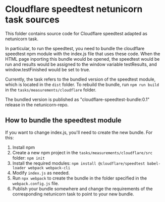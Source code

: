 # Cloudflare speedtest netunicorn task sources

This folder contains source code for Cloudflare speedtest adapted as netunicorn task.

In particular, to run the speedtest, you need to bundle the cloudflare speedtest npm module with the index.js file that uses these code. When the HTML page inporting this bundle would be opened, the speedtest would be run and results would be assigned to the window variable testResults, and window.testFinished would be set to true.

Currently, the task refers to the bundled version of the speedtest module, which is located in the `dist` folder. To rebuild the bundle, run `npm run build` in the `tasks/measurements/cloudflare` folder.

The bundled version is published as "cloudflare-speedtest-bundle:0.1" release in the netunicorn-repo.

## How to bundle the speedtest module

If you want to change index.js, you'll need to create the new bundle. For this:
1. Install npm
2. Create a new npm project in the `tasks/measurements/cloudflare/src` folder: `npm init`
3. Install the required modules: `npm install @cloudflare/speedtest babel-loader webpack webpack-cli`
4. Modify `index.js` as needed.
5. Run `npx webpack` to create the bundle in the folder specified in the `webpack.config.js` file.
6. Publish your bundle somewhere and change the requirements of the corresponding netunicorn task to point to your new bundle.

